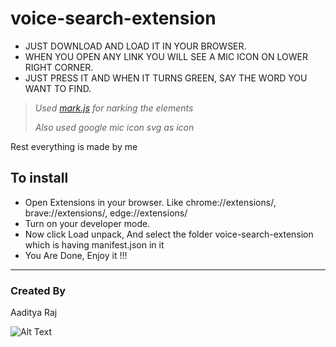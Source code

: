 # voice-search-extension

* JUST DOWNLOAD AND LOAD IT IN YOUR BROWSER.
* WHEN YOU OPEN ANY LINK YOU WILL SEE A MIC ICON ON LOWER RIGHT CORNER.
* JUST PRESS IT AND WHEN IT TURNS GREEN, SAY THE WORD YOU WANT TO FIND.

>*Used [mark.js](https://cdnjs.cloudflare.com/ajax/libs/mark.js/8.11.1/mark.js) for narking the elements*
>
>*Also used google mic icon svg as icon*

Rest everything is made by me

## To install
* Open Extensions in your browser. Like chrome://extensions/, brave://extensions/, edge://extensions/
* Turn on your developer mode.
* Now click Load unpack, And select the folder voice-search-extension which is having manifest.json in it
* You Are Done, Enjoy it !!!
  
----
### Created By
Aaditya Raj

![Alt Text](https://example.com/image.jpg)

